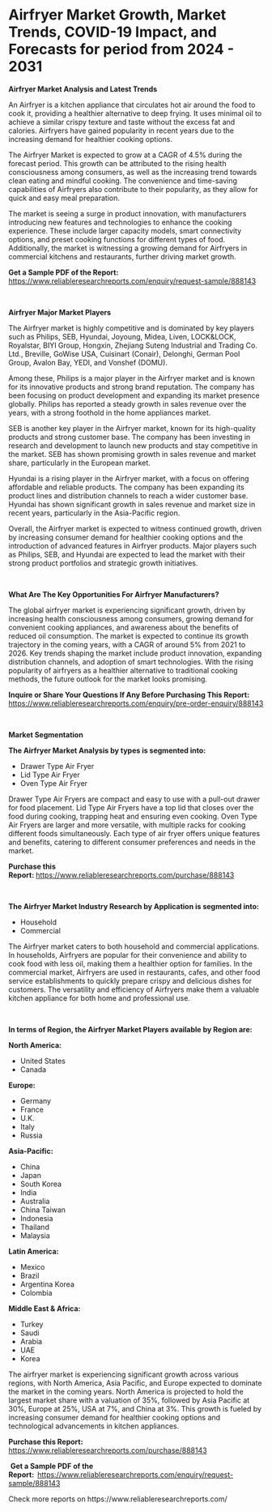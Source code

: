 <p><h1>Airfryer Market Growth, Market Trends, COVID-19 Impact, and Forecasts for period from 2024 - 2031</h1></p><p><strong>Airfryer Market Analysis and Latest Trends</strong></p>
<p><p>An Airfryer is a kitchen appliance that circulates hot air around the food to cook it, providing a healthier alternative to deep frying. It uses minimal oil to achieve a similar crispy texture and taste without the excess fat and calories. Airfryers have gained popularity in recent years due to the increasing demand for healthier cooking options.</p><p>The Airfryer Market is expected to grow at a CAGR of 4.5% during the forecast period. This growth can be attributed to the rising health consciousness among consumers, as well as the increasing trend towards clean eating and mindful cooking. The convenience and time-saving capabilities of Airfryers also contribute to their popularity, as they allow for quick and easy meal preparation.</p><p>The market is seeing a surge in product innovation, with manufacturers introducing new features and technologies to enhance the cooking experience. These include larger capacity models, smart connectivity options, and preset cooking functions for different types of food. Additionally, the market is witnessing a growing demand for Airfryers in commercial kitchens and restaurants, further driving market growth.</p></p>
<p><strong>Get a Sample PDF of the Report:&nbsp;</strong> <a href="https://www.reliableresearchreports.com/enquiry/request-sample/888143">https://www.reliableresearchreports.com/enquiry/request-sample/888143</a></p>
<p>&nbsp;</p>
<p><strong>Airfryer Major Market Players</strong></p>
<p><p>The Airfryer market is highly competitive and is dominated by key players such as Philips, SEB, Hyundai, Joyoung, Midea, Liven, LOCK&LOCK, Royalstar, BIYI Group, Hongxin, Zhejiang Suteng Industrial and Trading Co. Ltd., Breville, GoWise USA, Cuisinart (Conair), Delonghi, German Pool Group, Avalon Bay, YEDI, and Vonshef (DOMU).</p><p>Among these, Philips is a major player in the Airfryer market and is known for its innovative products and strong brand reputation. The company has been focusing on product development and expanding its market presence globally. Philips has reported a steady growth in sales revenue over the years, with a strong foothold in the home appliances market.</p><p>SEB is another key player in the Airfryer market, known for its high-quality products and strong customer base. The company has been investing in research and development to launch new products and stay competitive in the market. SEB has shown promising growth in sales revenue and market share, particularly in the European market.</p><p>Hyundai is a rising player in the Airfryer market, with a focus on offering affordable and reliable products. The company has been expanding its product lines and distribution channels to reach a wider customer base. Hyundai has shown significant growth in sales revenue and market size in recent years, particularly in the Asia-Pacific region.</p><p>Overall, the Airfryer market is expected to witness continued growth, driven by increasing consumer demand for healthier cooking options and the introduction of advanced features in Airfryer products. Major players such as Philips, SEB, and Hyundai are expected to lead the market with their strong product portfolios and strategic growth initiatives.</p></p>
<p>&nbsp;</p>
<p><strong>What Are The Key Opportunities For Airfryer Manufacturers?</strong></p>
<p><p>The global airfryer market is experiencing significant growth, driven by increasing health consciousness among consumers, growing demand for convenient cooking appliances, and awareness about the benefits of reduced oil consumption. The market is expected to continue its growth trajectory in the coming years, with a CAGR of around 5% from 2021 to 2026. Key trends shaping the market include product innovation, expanding distribution channels, and adoption of smart technologies. With the rising popularity of airfryers as a healthier alternative to traditional cooking methods, the future outlook for the market looks promising.</p></p>
<p><strong>Inquire or Share Your Questions If Any Before Purchasing This Report:</strong> <a href="https://www.reliableresearchreports.com/enquiry/pre-order-enquiry/888143">https://www.reliableresearchreports.com/enquiry/pre-order-enquiry/888143</a></p>
<p>&nbsp;</p>
<p><strong>Market Segmentation</strong></p>
<p><strong>The Airfryer Market Analysis by types is segmented into:</strong></p>
<p><ul><li>Drawer Type Air Fryer</li><li>Lid Type Air Fryer</li><li>Oven Type Air Fryer</li></ul></p>
<p><p>Drawer Type Air Fryers are compact and easy to use with a pull-out drawer for food placement. Lid Type Air Fryers have a top lid that closes over the food during cooking, trapping heat and ensuring even cooking. Oven Type Air Fryers are larger and more versatile, with multiple racks for cooking different foods simultaneously. Each type of air fryer offers unique features and benefits, catering to different consumer preferences and needs in the market.</p></p>
<p><strong>Purchase this Report:&nbsp;</strong><a href="https://www.reliableresearchreports.com/purchase/888143">https://www.reliableresearchreports.com/purchase/888143</a></p>
<p>&nbsp;</p>
<p><strong>The Airfryer Market Industry Research by Application is segmented into:</strong></p>
<p><ul><li>Household</li><li>Commercial</li></ul></p>
<p><p>The Airfryer market caters to both household and commercial applications. In households, Airfryers are popular for their convenience and ability to cook food with less oil, making them a healthier option for families. In the commercial market, Airfryers are used in restaurants, cafes, and other food service establishments to quickly prepare crispy and delicious dishes for customers. The versatility and efficiency of Airfryers make them a valuable kitchen appliance for both home and professional use.</p></p>
<p>&nbsp;</p>
<p><strong>In terms of Region, the Airfryer Market Players available by Region are:</strong></p>
<p>
    <p> <strong> North America: </strong>
        <ul>
            <li>United States</li>
            <li>Canada</li>
        </ul>
        </p> 
    <p> <strong> Europe: </strong>
        <ul>
            <li>Germany</li>
            <li>France</li>
            <li>U.K.</li>
            <li>Italy</li>
            <li>Russia</li>
        </ul>
        </p> 
    <p> <strong> Asia-Pacific: </strong>
        <ul>
            <li>China</li>
            <li>Japan</li>
            <li>South Korea</li>
            <li>India</li>
            <li>Australia</li>
            <li>China Taiwan</li>
            <li>Indonesia</li>
            <li>Thailand</li>
            <li>Malaysia</li>
        </ul>
        </p> 
    <p> <strong> Latin America: </strong>
        <ul>
            <li>Mexico</li>
            <li>Brazil</li>
            <li>Argentina Korea</li>
            <li>Colombia</li>
        </ul>
        </p> 
    <p> <strong> Middle East & Africa: </strong>
        <ul>
            <li>Turkey</li>
            <li>Saudi</li>
            <li>Arabia</li>
            <li>UAE</li>
            <li>Korea</li>
        </ul>
    </p>
    </p>
<p><p>The airfryer market is experiencing significant growth across various regions, with North America, Asia Pacific, and Europe expected to dominate the market in the coming years. North America is projected to hold the largest market share with a valuation of 35%, followed by Asia Pacific at 30%, Europe at 25%, USA at 7%, and China at 3%. This growth is fueled by increasing consumer demand for healthier cooking options and technological advancements in kitchen appliances.</p></p>
<p><strong>Purchase this Report: </strong><a href="https://www.reliableresearchreports.com/purchase/888143">https://www.reliableresearchreports.com/purchase/888143</a></p>
<p>&nbsp;<strong>Get a Sample PDF of the Report:&nbsp;&nbsp;</strong><a href="https://www.reliableresearchreports.com/enquiry/request-sample/888143">https://www.reliableresearchreports.com/enquiry/request-sample/888143</a></p>
<p><strong></strong></p>
<p>Check more reports on https://www.reliableresearchreports.com/</p>